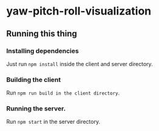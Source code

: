 # yaw-pitch-roll-visualization

## Running this thing
### Installing dependencies
Just run `npm install` inside the client and server directory.
### Building the client
Run `npm run build in the client directory`.
### Running the server.
Run `npm start` in the server directory.
